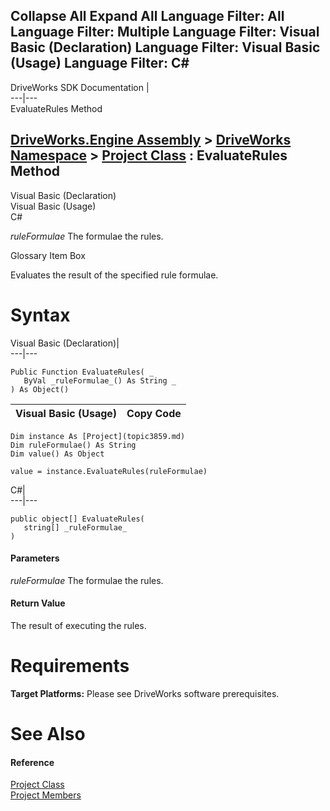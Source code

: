Collapse All Expand All Language Filter: All  Language Filter: Multiple  Language Filter: Visual Basic (Declaration) Language Filter: Visual Basic (Usage) Language Filter: C#  
---  
DriveWorks SDK Documentation  |   
---|---  
EvaluateRules Method   
  
[DriveWorks.Engine Assembly](topic2156.md) > [DriveWorks Namespace](topic2159.md) > [Project Class](topic3859.md) : EvaluateRules Method  
---  
  
Visual Basic (Declaration)    
Visual Basic (Usage)    
C# 

_ruleFormulae_
    The formulae the rules.

Glossary Item Box

Evaluates the result of the specified rule formulae. 

# Syntax

Visual Basic (Declaration)|   
---|---  
      
    
    Public Function EvaluateRules( _
       ByVal _ruleFormulae_() As String _
    ) As Object()  
  
Visual Basic (Usage)| Copy Code  
---|---  
      
    
    Dim instance As [Project](topic3859.md)
    Dim ruleFormulae() As String
    Dim value() As Object
     
    value = instance.EvaluateRules(ruleFormulae)  
  
C#|   
---|---  
      
    
    public object[] EvaluateRules( 
       string[] _ruleFormulae_
    )  
  
#### Parameters

 _ruleFormulae_
    The formulae the rules.

#### Return Value

The result of executing the rules.

# Requirements

**Target Platforms:** Please see DriveWorks software prerequisites.

# See Also

#### Reference

[Project Class](topic3859.md)   
[Project Members](topic3860.md)


